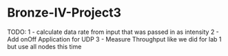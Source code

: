 # Bronze-IV-Project3
TODO:
1 - calculate data rate from input that was passed in as intensity
2 - Add onOff Application for UDP
3 - Measure Throughput like we did for lab 1 but use all nodes this time

